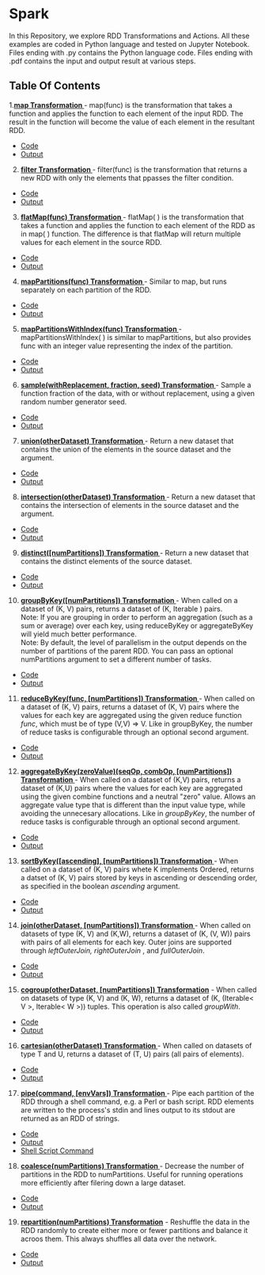 # Spark

In this Repository, we explore RDD Transformations and Actions. All these examples are coded in Python language and tested on Jupyter Notebook. 
Files ending with .py contains the Python language code.
Files ending with .pdf contains the input and output result at various steps.

## Table Of Contents
 1.[<b>map Transformation </b>](https://github.com/vaishali-yasala/Spark/tree/main/rdd-map)-
 map(func) is the transformation that takes a function and applies the function to each element of the input RDD. The result in the function will become the value of each element in the resultant RDD.
 - [Code](https://github.com/vaishali-yasala/Spark/blob/main/rdd-map/rdd-map.py)
 - [Output](https://github.com/vaishali-yasala/Spark/blob/main/rdd-map/rdd-map.pdf)

 2. [<b>filter Transformation </b>](https://github.com/vaishali-yasala/Spark/tree/main/rdd-filter)-
filter(func) is the transformation that returns a new RDD with only the elements that ppasses the filter condition.
 - [Code](https://github.com/vaishali-yasala/Spark/blob/main/rdd-filter/rdd-filter.py)
 - [Output](https://github.com/vaishali-yasala/Spark/blob/main/rdd-filter/rdd-filter.pdf)

 3. [<b>flatMap(func) Transformation </b>](https://github.com/vaishali-yasala/Spark/tree/main/rdd-flatMap) -
 flatMap( ) is the transformation that takes a function and applies the function to each element of the RDD as in map( ) function. The difference is that flatMap will return multiple values for each element in the source RDD.
 - [Code](https://github.com/vaishali-yasala/Spark/blob/main/rdd-flatMap/rdd-flatMap.py)
 - [Output](https://github.com/vaishali-yasala/Spark/blob/main/rdd-flatMap/rdd-flatMap.pdf)

 4. [<b> mapPartitions(func) Transformation </b>](https://github.com/vaishali-yasala/Spark/tree/main/rdd-mapPartitions) -
 Similar to map, but runs separately on each partition of the RDD.
 - [Code](https://github.com/vaishali-yasala/Spark/blob/main/rdd-mapPartitions/rdd-mapPartitions.py)
 - [Output](https://github.com/vaishali-yasala/Spark/blob/main/rdd-mapPartitions/rdd-mapPartitions.pdf)

 5. [<b> mapPartitionsWithIndex(func) Transformation </b>](https://github.com/vaishali-yasala/Spark/tree/main/rdd-mapPartitionsWithIndex)-
 mapPartitionsWithIndex( ) is similar to mapPartitions, but also provides func with an integer value representing the index of the partition. 
 - [Code](https://github.com/vaishali-yasala/Spark/blob/main/rdd-mapPartitionsWithIndex/rdd-mapPartitionsWithIndex.py)
 - [Output](https://github.com/vaishali-yasala/Spark/blob/main/rdd-mapPartitionsWithIndex/rdd-mapPartitionsWithIndex.pdf)

 6. [<b>sample(withReplacement, fraction, seed) Transformation </b>](https://github.com/vaishali-yasala/Spark/tree/main/rdd-sample)-
 Sample a function fraction of the data, with or without replacement, using a given random number generator seed. 
 - [Code](https://github.com/vaishali-yasala/Spark/blob/main/rdd-sample/rdd-sample.py)
 - [Output](https://github.com/vaishali-yasala/Spark/blob/main/rdd-sample/rdd-sample.pdf)

 7. [<b>union(otherDataset) Transformation </b>](https://github.com/vaishali-yasala/Spark/tree/main/rdd-union)- 
 Return a new dataset that contains the union of the elements in the source dataset and the argument. 
 - [Code](https://github.com/vaishali-yasala/Spark/blob/main/rdd-union/rdd-union.py)
 - [Output](https://github.com/vaishali-yasala/Spark/blob/main/rdd-union/rdd-union.pdf)

 8. [<b>intersection(otherDataset) Transformation </b>](https://github.com/vaishali-yasala/Spark/tree/main/rdd-intersection) -
 Return a new dataset that contains the intersection of elements in the source dataset and the argument. 
 - [Code](https://github.com/vaishali-yasala/Spark/blob/main/rdd-intersection/rdd-intersection.py)
 - [Output](https://github.com/vaishali-yasala/Spark/blob/main/rdd-intersection/rdd-intersection.pdf)

 9. [<b>distinct([numPartitions]) Transformation </b>](https://github.com/vaishali-yasala/Spark/tree/main/rdd-distinct)-
 Return a new dataset that contains the distinct elements of the source dataset.
 - [Code](https://github.com/vaishali-yasala/Spark/blob/main/rdd-distinct/rdd-distinct.py)
 - [Output](https://github.com/vaishali-yasala/Spark/blob/main/rdd-distinct/rdd-distinct.pdf)

10. [<b>groupByKey([numPartitions]) Transformation </b>](https://github.com/vaishali-yasala/Spark/tree/main/rdd-groupByKey)-
When called on a dataset of (K, V) pairs, returns a dataset of (K, Iterable <V>) pairs. <br>
Note: If you are grouping in order to perform an aggregation (such as a sum or average) over each key, using reduceByKey or aggregateByKey will yield much better performance.<br>
Note: By default, the level of parallelism in the output depends on the number of partitions of the parent RDD. You can pass an optional numPartitions argument to set a different number of tasks.
 - [Code](https://github.com/vaishali-yasala/Spark/blob/main/rdd-groupByKey/rdd-groupByKey.py)
 - [Output](https://github.com/vaishali-yasala/Spark/blob/main/rdd-groupByKey/rdd-groupByKey.pdf)

 11. [<b>reduceByKey(func, [numPartitions]) Transformation </b>](https://github.com/vaishali-yasala/Spark/tree/main/rdd-reduceByKey)-
 When called on a dataset of (K, V) pairs, returns a dataset of (K, V) pairs where the values for each key are aggregated using the given reduce function <i>func</i>, which must be of type (V,V) => V. Like in groupByKey, the number of reduce tasks is configurable through an optional second argument. 
 - [Code](https://github.com/vaishali-yasala/Spark/blob/main/rdd-reduceByKey/rdd-reduceByKey.py)
 - [Output](https://github.com/vaishali-yasala/Spark/blob/main/rdd-reduceByKey/rdd-reduceByKey.pdf)

12. [<b>aggregateByKey(zeroValue)(seqOp, combOp, [numPartitions]) Transformation </b>](https://github.com/vaishali-yasala/Spark/tree/main/rdd-aggregateByKey)- 
When called on a dataset of (K,V) pairs, returns a dataset of (K,U) pairs where the values for each key are aggregated using the given combine functions and a neutral "zero" value. Allows an aggregate value type that is different than the input value type, while avoiding the unnecesary allocations. Like in <i>groupByKey</i>, the number of reduce tasks is configurable through an optional second argument.
 - [Code](https://github.com/vaishali-yasala/Spark/blob/main/rdd-aggregateByKey/rdd-aggregateByKey.py)
 - [Output](https://github.com/vaishali-yasala/Spark/blob/main/rdd-aggregateByKey/rdd-aggregateByKey.pdf)

 13. [<b>sortByKey([ascending], [numPartitions]) Transformation </b>](https://github.com/vaishali-yasala/Spark/tree/main/rdd-sortByKey)- 
 When called on a dataset of (K, V) pairs whete K implements Ordered, returns a datset of (K, V) pairs stored by keys in ascending or descending order, as specified in the boolean <i>ascending</i> argument.
 - [Code](https://github.com/vaishali-yasala/Spark/blob/main/rdd-sortByKey/rdd-sortByKey.py)
 - [Output](https://github.com/vaishali-yasala/Spark/blob/main/rdd-sortByKey/rdd-sortByKey.pdf)

 14. [<b>join(otherDataset, [numPartitions]) Transformation </b>](https://github.com/vaishali-yasala/Spark/tree/main/rdd-join)- 
 When called on datasets of type (K, V) and (K,W), returns a dataset of (K, (V, W)) pairs with pairs of all elements for each key. Outer joins are supported through <i>leftOuterJoin, rightOuterJoin </i>, and <i>fullOuterJoin</i>.
 - [Code](https://github.com/vaishali-yasala/Spark/blob/main/rdd-join/rdd-join.py)
 - [Output](https://github.com/vaishali-yasala/Spark/blob/main/rdd-join/rdd-join.pdf)

 15. [<b> cogroup(otherDataset, [numPartitions]) Transformation</b>](https://github.com/vaishali-yasala/Spark/tree/main/rdd-cogroup) - 
 When called on datasets of type (K, V) and (K, W), returns a dataset of (K, (Iterable< V >, Iterable< W >)) tuples. This operation is also called <i>groupWith</i>.
 - [Code](https://github.com/vaishali-yasala/Spark/blob/main/rdd-cogroup/rdd-cogroup.py)
 - [Output](https://github.com/vaishali-yasala/Spark/blob/main/rdd-cogroup/rdd-cogroup.pdf)

 16. [<b>cartesian(otherDataset) Transformation </b>](https://github.com/vaishali-yasala/Spark/tree/main/rdd-cartesian) - 
 When called on datasets of type T and U, returns a dataset of (T, U) pairs (all pairs of elements).
 - [Code](https://github.com/vaishali-yasala/Spark/blob/main/rdd-cartesian/rdd-cartesian.py)
 - [Output](https://github.com/vaishali-yasala/Spark/blob/main/rdd-cartesian/rdd-cartesian.pdf)

 17. [<b>pipe(command, [envVars]) Transformation </b>](https://github.com/vaishali-yasala/Spark/tree/main/rdd-pipe) -
 Pipe each partition of the RDD through a shell command, e.g. a Perl or bash script. RDD elements are written to the process's stdin and lines output to its stdout are returned as an RDD of strings.
 - [Code](https://github.com/vaishali-yasala/Spark/blob/main/rdd-pipe/rdd-pipe.py)
 - [Output](https://github.com/vaishali-yasala/Spark/blob/main/rdd-pipe/rdd-pipe.pdf)
 - [Shell Script Command](https://github.com/vaishali-yasala/Spark/tree/main/Exercise_Dependencies/pipe.sh)

 18. [<b>coalesce(numPartitions) Transformation </b>](https://github.com/vaishali-yasala/Spark/tree/main/rdd-coalesce) -
 Decrease the number of partitions in the RDD to numPartitions. Useful for running operations more efficiently after filering down a large dataset.
 - [Code](https://github.com/vaishali-yasala/Spark/blob/main/rdd-coalesce_rdd-repartition/rdd-coalesce.py)
 - [Output](https://github.com/vaishali-yasala/Spark/blob/main/rdd-coalesce_rdd-repartition/rdd-coalesce.pdf)

 19. [<b> repartition(numPartitions) Transformation</b>](https://github.com/vaishali-yasala/Spark/tree/main/rdd-coalesce_rdd-repartition) - 
 Reshuffle the data in the RDD randomly to create either more or fewer partitions and balance it acroos them. This always shuffles all data over the network. 
 - [Code](https://github.com/vaishali-yasala/Spark/blob/main/rdd-coalesce_rdd-repartition/rdd-coalesce.py)
 - [Output](https://github.com/vaishali-yasala/Spark/blob/main/rdd-coalesce_rdd-repartition/rdd-coalesce.pdf)
 
